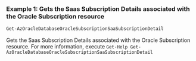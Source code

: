 ### Example 1: Gets the Saas Subscription Details associated with the Oracle Subscription resource
```powershell
Get-AzOracleDatabaseOracleSubscriptionSaaSubscriptionDetail
```

Gets the Saas Subscription Details associated with the Oracle Subscription resource.
For more information, execute `Get-Help Get-AzOracleDatabaseOracleSubscriptionSaaSubscriptionDetail`